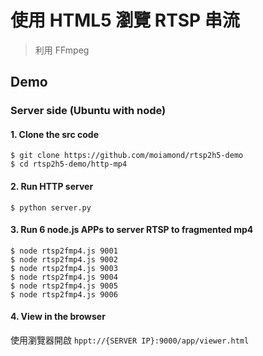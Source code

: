 # 使用 HTML5 瀏覽 RTSP 串流 
> 利用 FFmpeg

## Demo

### Server side (Ubuntu with node)

#### 1. Clone the src code

```shell
$ git clone https://github.com/moiamond/rtsp2h5-demo
$ cd rtsp2h5-demo/http-mp4
```

#### 2. Run HTTP server

```shell
$ python server.py
```

#### 3. Run 6 node.js APPs to server RTSP to fragmented mp4

```shell
$ node rtsp2fmp4.js 9001
$ node rtsp2fmp4.js 9002
$ node rtsp2fmp4.js 9003
$ node rtsp2fmp4.js 9004
$ node rtsp2fmp4.js 9005
$ node rtsp2fmp4.js 9006
```

#### 4. View in the browser

使用瀏覽器開啟 `hppt://{SERVER IP}:9000/app/viewer.html`